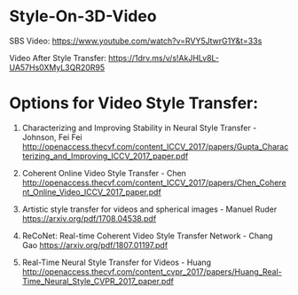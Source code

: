 # Style-On-3D-Video

SBS Video: https://www.youtube.com/watch?v=RVY5JtwrG1Y&t=33s

Video After Style Transfer: https://1drv.ms/v/s!AkJHLv8L-UA57Hs0XMyL3QR20R95

# Options for Video Style Transfer: 
1. Characterizing and Improving Stability in Neural Style Transfer - Johnson, Fei Fei 
http://openaccess.thecvf.com/content_ICCV_2017/papers/Gupta_Characterizing_and_Improving_ICCV_2017_paper.pdf

2. Coherent Online Video Style Transfer - Chen 
http://openaccess.thecvf.com/content_ICCV_2017/papers/Chen_Coherent_Online_Video_ICCV_2017_paper.pdf

3. Artistic style transfer for videos and spherical images - Manuel Ruder 
https://arxiv.org/pdf/1708.04538.pdf

4. ReCoNet: Real-time Coherent Video Style Transfer Network - Chang Gao
https://arxiv.org/pdf/1807.01197.pdf

5. Real-Time Neural Style Transfer for Videos - Huang 
http://openaccess.thecvf.com/content_cvpr_2017/papers/Huang_Real-Time_Neural_Style_CVPR_2017_paper.pdf




 
